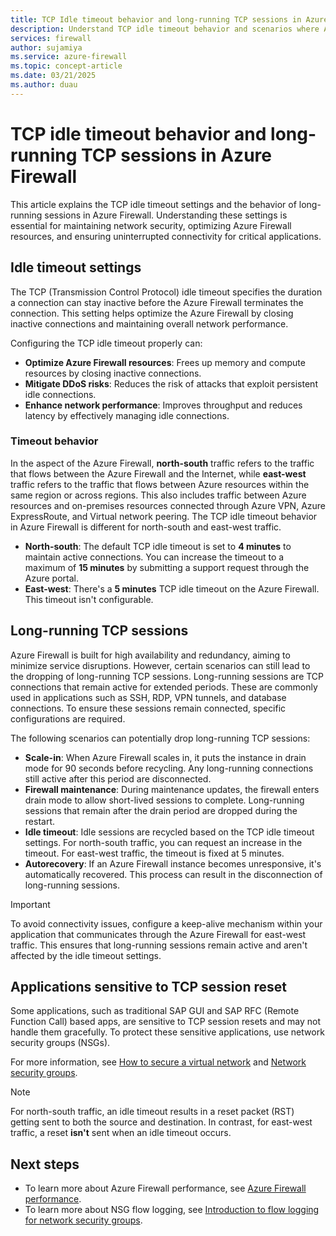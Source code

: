 ```yaml
---
title: TCP Idle timeout behavior and long-running TCP sessions in Azure Firewall
description: Understand TCP idle timeout behavior and scenarios where Azure Firewall can drop long-running TCP sessions.
services: firewall
author: sujamiya
ms.service: azure-firewall
ms.topic: concept-article
ms.date: 03/21/2025
ms.author: duau
---
```


# TCP idle timeout behavior and long-running TCP sessions in Azure Firewall

This article explains the TCP idle timeout settings and the behavior of long-running sessions in Azure Firewall. Understanding these settings is essential for maintaining network security, optimizing Azure Firewall resources, and ensuring uninterrupted connectivity for critical applications.

## Idle timeout settings

The TCP (Transmission Control Protocol) idle timeout specifies the duration a connection can stay inactive before the Azure Firewall terminates the connection. This setting helps optimize the Azure Firewall by closing inactive connections and maintaining overall network performance.

Configuring the TCP idle timeout properly can:

- **Optimize Azure Firewall resources**: Frees up memory and compute resources by closing inactive connections.
- **Mitigate DDoS risks**: Reduces the risk of attacks that exploit persistent idle connections.
- **Enhance network performance**: Improves throughput and reduces latency by effectively managing idle connections.

### Timeout behavior

In the aspect of the Azure Firewall, **north-south** traffic refers to the traffic that flows between the Azure Firewall and the Internet, while **east-west** traffic refers to the traffic that flows between Azure resources within the same region or across regions. This also includes traffic between Azure resources and on-premises resources connected through Azure VPN, Azure ExpressRoute, and Virtual network peering. The TCP idle timeout behavior in Azure Firewall is different for north-south and east-west traffic. 

- **North-south**: The default TCP idle timeout is set to **4 minutes** to maintain active connections. You can increase the timeout to a maximum of **15 minutes** by submitting a support request through the Azure portal.
- **East-west**: There's a **5 minutes** TCP idle timeout on the Azure Firewall. This timeout isn't configurable. 

## Long-running TCP sessions

Azure Firewall is built for high availability and redundancy, aiming to minimize service disruptions. However, certain scenarios can still lead to the dropping of long-running TCP sessions. Long-running sessions are TCP connections that remain active for extended periods. These are commonly used in applications such as SSH, RDP, VPN tunnels, and database connections. To ensure these sessions remain connected, specific configurations are required.

The following scenarios can potentially drop long-running TCP sessions:

- **Scale-in**: When Azure Firewall scales in, it puts the instance in drain mode for 90 seconds before recycling. Any long-running connections still active after this period are disconnected.
- **Firewall maintenance**: During maintenance updates, the firewall enters drain mode to allow short-lived sessions to complete. Long-running sessions that remain after the drain period are dropped during the restart.
- **Idle timeout**: Idle sessions are recycled based on the TCP idle timeout settings. For north-south traffic, you can request an increase in the timeout. For east-west traffic, the timeout is fixed at 5 minutes.
- **Autorecovery**: If an Azure Firewall instance becomes unresponsive, it's automatically recovered. This process can result in the disconnection of long-running sessions.

> [!IMPORTANT]
> To avoid connectivity issues, configure a keep-alive mechanism within your application that communicates through the Azure Firewall for east-west traffic. This ensures that long-running sessions remain active and aren't affected by the idle timeout settings.

## Applications sensitive to TCP session reset

Some applications, such as traditional SAP GUI and SAP RFC (Remote Function Call) based apps, are sensitive to TCP session resets and may not handle them gracefully. To protect these sensitive applications, use network security groups (NSGs). 

For more information, see [How to secure a virtual network](../virtual-network/virtual-network-vnet-plan-design-arm.md#security) and [Network security groups](../virtual-network/network-security-groups-overview.md).

> [!NOTE]
> For north-south traffic, an idle timeout results in a reset packet (RST) getting sent to both the source and destination. In contrast, for east-west traffic, a reset **isn't** sent when an idle timeout occurs.

## Next steps

- To learn more about Azure Firewall performance, see [Azure Firewall performance](firewall-performance.md).
- To learn more about NSG flow logging, see [Introduction to flow logging for network security groups](../network-watcher/network-watcher-nsg-flow-logging-overview.md).